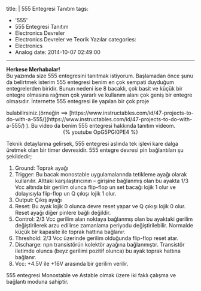title: |
  555 Entegresi Tanıtım
tags:
  - '555'
  - 555 Entegresi Tanıtım
  - Electronics Devreler
  - Electronics Devreler ve Teorik Yazılar
categories:
  - Electronics
  - Analog
date: 2014-10-07 02:49:00
---
**Herkese Merhabalar!**  
Bu yazımda size 555 entegresini tanıtmak istiyorum. Başlamadan önce şunu da belirtmek isterim 555 entegresi benim en çok sempati duyduğum entegrelerden biridir. Bunun nedeni ise 8 bacaklı, çok basit ve küçük bir entegre olmasına rağmen çok yararlı ve kullanım alanı çok geniş bir entegre olmasıdır. İnternette 555 entegresi ile yapılan bir çok proje  
<!-- more -->bulabilirsiniz.(örneğin ==> [https://www.instructables.com/id/47-projects-to-do-with-a-555/](https://www.instructables.com/id/47-projects-to-do-with-a-555/) ). Bu video da benim 555 entegresi hakkında tanıtım videom.  

<center>{% youtube OpG5PGl0PE4 %}</center>

Teknik detaylarına gelirsek, 555 entegresi aslında tek işlevi kare dalga üretmek olan bir timer devresidir. 555 entegre devresi pin bağlantıları şu şekildedir;

1. Ground: Toprak ayağı
2. Trigger: Bu bacak monostable uygulamalarında tetikleme ayağı olarak kullanılır. Alttaki karşılaştırıcının – girişine bağlanmış olan bu ayakta 1/3 Vcc altında bir gerilim olunca flip-flop un set bacağı lojik 1 olur ve dolayısıyla flip-flop un Q çıkışı lojik 1 olur.
3. Output: Çıkış ayağı
4. Reset: Bu ayak lojik 0 olunca devre reset yapar ve Q çıkışı lojik 0 olur. Reset ayağı diğer pinlere bağlı değildir.
5. Control: 2/3 Vcc gerilim alan noktaya bağlanmış olan bu ayaktaki gerilim değiştirilerek arzu edilirse zamanlama periyodu değiştirilebilir. Normalde küçük bir kapasite ile toprak hattına bağlanır.
6. Threshold: 2/3 Vcc üzerinde gerilim olduğunda flip-flop reset atar.
7. Discharge: npn transistörün kolektör ayağına bağlanmıştır. Transistör iletimde olunca (beyz gerilimi pozitif olunca) bu ayak toprak hattına bağlanır.
8. Vcc: +4.5V ile +16V arasında bir gerilim verilir.

555 entegresi Monostable ve Astable olmak üzere iki faklı çalışma ve bağlantı moduna sahiptir.